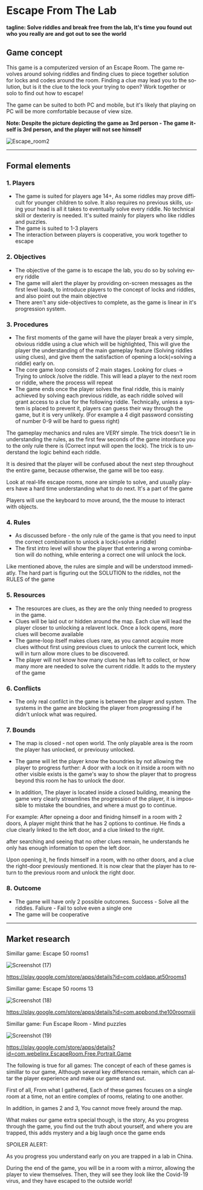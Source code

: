<div dir='ltr' lang='en'>

# Escape From The Lab

**tagline: Solve riddles and break free from the lab, It's time you found out who you really are and got out to see the world**

## Game concept

This game is a computerized version of an Escape Room.
The game revolves around solving riddles and finding clues to piece together solution for locks and codes around the room. 
Finding a clue may lead you to the solution, but is it the clue to the lock your trying to open? Work together or solo to find out how to escape! 

The game can be suited to both PC and mobile, but it's likely that playing on PC will be more comfortable because of view size.

<b> Note: Despite the picture depicting the game as 3rd person - The game itself is 3rd person, and the player will not see himself </b>

![Escape_room2](https://user-images.githubusercontent.com/74140353/138944065-d3c870f1-d2aa-41ff-9fa7-5c8c5c514018.png)


---


## Formal elements

### 1. Players

* The game is suited for players age 14+, As some riddles may prove difficult for younger children to solve. It also requires no previous skills, using your head is all it takes to eventually solve every riddle. No technical skill or dexteriry is needed.
It's suited mainly for players who like riddles and puzzles.
* The game is suited to 1-3 players
* The interaction between players is cooperative, you work together to escape

### 2. Objectives

* The objective of the game is to escape the lab, you do so by solving every riddle
* The game will alert the player by providing on-screen messages as the first level loads, to introduce players to the concept of locks and riddles, and also point out the main objective
* There aren't any side-objectives to complete, as the game is linear in it's progression system.

### 3. Procedures
  
* The first moments of the game will have the player break a very simple, obvious riddle using a clue which will be highlighted, This will give the player the understanding of the main gameplay feature (Solving riddles using clues), and give them the satisfaction of opening a lock(=solving a riddle) early on.
* The core game loop consists of 2 main stages. Looking for clues -> Trying to unlock /solve the riddle. This will lead a player to the next room or riddle, where the process will repeat
* The game ends once the player solves the final riddle, this is mainly achieved by solving each previous riddle, as each riddle solved will grant access to a clue for the following riddle. Technically, unless a system is placed to prevent it, players can guess their way through the game, but it is very unlikely. (For example a 4 digit password consisting of number 0-9 will be hard to guess right)

The gameplay mechanics and rules are VERY simple. The trick doesn't lie in understanding the rules, as the first few seconds of the game intorduce you to the only rule there is (Correct input will open the lock). The trick is to understand the logic behind each riddle.

It is desired that the player will be confused about the next step throughout the entire game, because otherwise, the game will be too easy.

Look at real-life escape rooms, none are simple to solve, and usually players have a hard time understanding what to do next. It's a part of the game

Players will use the keyboard to move around, the the mouse to interact with objects.


### 4. Rules

* As discussed before - the only rule of the game is that you need to input the correct combination to unlock a lock(=solve a riddle)
* The first intro level will show the player that entering a wrong cominbation will do nothing, while entering a correct one will unlock the lock.

Like mentioned above, the rules are simple and will be understood immediatly. The hard part is figuring out the SOLUTION to the riddles, not the RULES of the game


### 5. Resources

* The resources are clues, as they are the only thing needed to progress in the game.
* Clues will be laid out or hidden around the map. Each clue will lead the player closer to unlocking a relavent lock. Once a lock opens, more clues will become available
* The game-loop itself makes clues rare, as you cannot acquire more clues without first using previous clues to unlock the current lock, which will in turn allow more clues to be discovered.
* The player will not know how many clues he has left to collect, or how many more are needed to solve the current riddle. It adds to the mystery of the game

### 6. Conflicts

* The only real confilct in the game is between the player and system.
The systems in the game are blocking the player from progressing if he didn't unlock what was required.


### 7. Bounds


* The map is closed - not open world. The only playable area is the room the player has unlocked, or previousy unlocked.

* The game will let the player know the boundries by not allowing the player to progress further: A door with a lock on it inside a room with no other visible exists is the game's way to show the player that to progress beyond this room he has to unlock the door.
* In addition, The player is located inside a closed building, meaning the game very clearly streamlines the progression of the player, it is impossible to mistake the boundries, and where a must go to continue. 

For example: After opneing a door and finidng himself in a room with 2 doors, A player might think that he has 2 options to continue. He finds a clue clearly linked to the left door, and a clue linked to the right.

after searching and seeing that no other clues remain, he understands he only has enough information to open the left door. 

Upon opening it, he finds himself in a room, with no other doors, and a clue the right-door previously mentioned.
It is now clear that the player has to return to the previous room and unlock the right door.

### 8. Outcome

* The game will have only 2 possible outcomes. Success - Solve all the riddles. Faliure - Fail to solve even a single one
* The game will be cooperative


---

## Market research

Simillar game: Escape 50 rooms1

![Screenshot (17)](https://user-images.githubusercontent.com/74140353/138937821-763b734f-57c0-4a47-a449-9a3a9fbdd156.png)
  
https://play.google.com/store/apps/details?id=com.coldapp.at50rooms1


Simillar game: Escape 50 rooms 13

  ![Screenshot (18)](https://user-images.githubusercontent.com/74140353/138937750-518d5870-03e9-4442-b305-1fd57187da67.png)


  
https://play.google.com/store/apps/details?id=com.appbond.the100roomxiii

  
Simillar game: Fun Escape Room - Mind puzzles
  
![Screenshot (19)](https://user-images.githubusercontent.com/74140353/138937550-4a100009-62f3-443f-9947-47ee2d4dbbac.png)
  
https://play.google.com/store/apps/details?id=com.webelinx.EscapeRoom.Free.Portrait.Game


The following is true for all games: The concept of each of these games is simillar to our game, Although several key differences remain, which can altar the player experience and make our game stand out.

First of all, From what I gathered, Each of these games focuses on a single room at a time, not an entire complex of rooms, relating to one another.

In addition, in games 2 and 3, You cannot move freely around the map.

What makes our game extra special though, is the story, As you progress through the game, you find out the truth about yourself, and where you are trapped, this adds mystery and a big laugh once the game ends

SPOILER ALERT:

As you progress you understand early on you are trapped in a lab in China.

During the end of the game, you will be in a room with a mirror, allowing the player to view themselves. Then, they will see they look like the Covid-19 virus, and they have escaped to the outside world!

</div>
